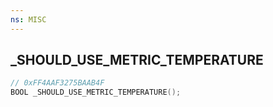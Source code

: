 ```yaml
---
ns: MISC
---
```

## _SHOULD_USE_METRIC_TEMPERATURE

```c
// 0xFF4AAF3275BAAB4F
BOOL _SHOULD_USE_METRIC_TEMPERATURE();
```

